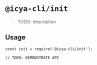 # `@icya-cli/init`

> TODO: description

## Usage

```
const init = require('@icya-cli/init');

// TODO: DEMONSTRATE API
```
